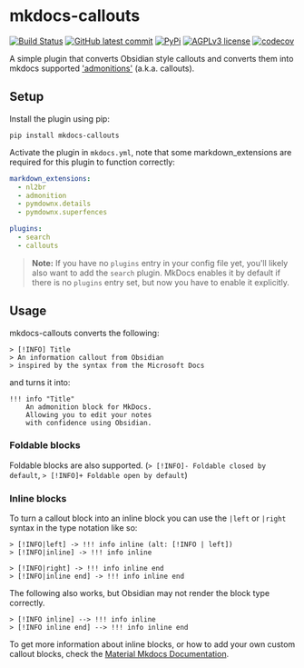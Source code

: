 # mkdocs-callouts
[![Build Status](https://img.shields.io/github/workflow/status/sondregronas/mkdocs-callouts/CI)](https://github.com/sondregronas/mkdocs-callouts/)
[![GitHub latest commit](https://img.shields.io/github/last-commit/sondregronas/mkdocs-callouts)](https://github.com/sondregronas/mkdocs-callouts/commit/)
[![PyPi](https://img.shields.io/pypi/v/mkdocs-callouts)](https://pypi.org/project/mkdocs-callouts/)
[![AGPLv3 license](https://img.shields.io/github/license/sondregronas/mkdocs-callouts)](https://www.gnu.org/licenses/agpl-3.0.en.html)
[![codecov](https://codecov.io/gh/sondregronas/mkdocs-callouts/branch/main/graph/badge.svg?token=N5IDI7Q4NZ)](https://codecov.io/gh/sondregronas/mkdocs-callouts)

A simple plugin that converts Obsidian style callouts and converts them into mkdocs supported ['admonitions'](https://squidfunk.github.io/mkdocs-material/reference/admonitions/) (a.k.a. callouts).

## Setup
Install the plugin using pip:

`pip install mkdocs-callouts`

Activate the plugin in `mkdocs.yml`, note that some markdown_extensions are required for this plugin to function correctly:

```yaml
markdown_extensions:
  - nl2br
  - admonition
  - pymdownx.details
  - pymdownx.superfences

plugins:
  - search
  - callouts
```

> **Note:** If you have no `plugins` entry in your config file yet, you'll likely also want to add the `search` plugin. MkDocs enables it by default if there is no `plugins` entry set, but now you have to enable it explicitly.

## Usage
mkdocs-callouts converts the following:
```
> [!INFO] Title
> An information callout from Obsidian
> inspired by the syntax from the Microsoft Docs
```
and turns it into:
```
!!! info "Title"
    An admonition block for MkDocs.
    Allowing you to edit your notes
    with confidence using Obsidian.
```

### Foldable blocks
Foldable blocks are also supported. (`> [!INFO]- Foldable closed by default`, `> [!INFO]+ Foldable open by default`)

### Inline blocks
To turn a callout block into an inline block you can use the `|left` or `|right` syntax in the type notation like so:
```
> [!INFO|left] -> !!! info inline (alt: [!INFO | left])
> [!INFO|inline] -> !!! info inline

> [!INFO|right] -> !!! info inline end 
> [!INFO|inline end] -> !!! info inline end
```

The following also works, but Obsidian may not render the block type correctly.
```
> [!INFO inline] --> !!! info inline
> [!INFO inline end] --> !!! info inline end
```
To get more information about inline blocks, or how to add your own custom callout blocks, check the [Material Mkdocs Documentation](https://squidfunk.github.io/mkdocs-material/reference/admonitions/#inline-blocks).
